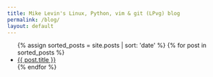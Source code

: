 ```yaml
---
title: Mike Levin's Linux, Python, vim & git (LPvg) blog
permalink: /blog/
layout: default
---
```


<ul>
  {% assign sorted_posts = site.posts | sort: 'date' %}
  {% for post in sorted_posts %}
    <li>
      <a href="{{ post.url }}">{{ post.title }}</a>
    </li>
  {% endfor %}
</ul>

